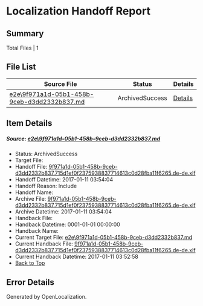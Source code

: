 # <a name='report-top'></a> Localization Handoff Report

## Summary
 Total Files | 1

## File List
 Source File | Status | Details 
 ----------- | ------ | ------- 
 [e2e\9f971a1d-05b1-458b-9ceb-d3dd2332b837.md](https://github.com/OpenLocalizationTestOrg/ol-test0/blob/27e3943c0ef4cae2b1677f0d4521772ea35e20ac/e2e/9f971a1d-05b1-458b-9ceb-d3dd2332b837.md) | ArchivedSuccess | [Details](#ba18d781f1fea7583c1dccbbb5ad8cd3b926e4f15)

## Item Details
##### <a name='ba18d781f1fea7583c1dccbbb5ad8cd3b926e4f15'></a> Source: [e2e\9f971a1d-05b1-458b-9ceb-d3dd2332b837.md](https://github.com/OpenLocalizationTestOrg/ol-test0/blob/27e3943c0ef4cae2b1677f0d4521772ea35e20ac/e2e/9f971a1d-05b1-458b-9ceb-d3dd2332b837.md)
* Status: ArchivedSuccess
* Target File: 
* Handoff File: [9f971a1d-05b1-458b-9ceb-d3dd2332b837.715d1ef0f2375938837714613c0d28fba11f6265.de-de.xlf](https://github.com/OpenLocalizationTestOrg/ol-test0-handoff/blob/51782b0304a4bf175ee379588e1e7ce324f769f0/ol-handoff/OpenLocalizationTestOrg/ol-test0-dede/shujia/ht/9f971a1d-05b1-458b-9ceb-d3dd2332b837.715d1ef0f2375938837714613c0d28fba11f6265.de-de.xlf)
* Handoff Datetime: 2017-01-11 03:54:04
* Handoff Reason: Include
* Handoff Name: 
* Archive File: [9f971a1d-05b1-458b-9ceb-d3dd2332b837.715d1ef0f2375938837714613c0d28fba11f6265.de-de.xlf](https://github.com/OpenLocalizationTestOrg/ol-test0-handoff/blob/0bee08a10bf087d49342a83f2d53fa569720c397/ol-archive/OpenLocalizationTestOrg/ol-test0-dede/shujia/ht/9f971a1d-05b1-458b-9ceb-d3dd2332b837.715d1ef0f2375938837714613c0d28fba11f6265.de-de.xlf)
* Archive Datetime: 2017-01-11 03:54:04
* Handback File: 
* Handback Datetime: 0001-01-01 00:00:00
* Handback Name: 
* Current Target File: [e2e\9f971a1d-05b1-458b-9ceb-d3dd2332b837.md](https://github.com/OpenLocalizationTestOrg/ol-test0-dede/blob/eab33d0c16de1e3a622c7673822896b8042b757a/e2e/9f971a1d-05b1-458b-9ceb-d3dd2332b837.md)
* Current Handback File: [9f971a1d-05b1-458b-9ceb-d3dd2332b837.715d1ef0f2375938837714613c0d28fba11f6265.de-de.xlf](https://github.com/OpenLocalizationTestOrg/ol-test0-handback/blob/6e2b027031b37abf8f03f3653d69ffe522224880/ol-handback/OpenLocalizationTestOrg/ol-test0-dede/shujia/ht/9f971a1d-05b1-458b-9ceb-d3dd2332b837.715d1ef0f2375938837714613c0d28fba11f6265.de-de.xlf)
* Current Handback Datetime: 2017-01-11 03:52:58
* [Back to Top](#report-top)


## Error Details

Generated by OpenLocalization.

